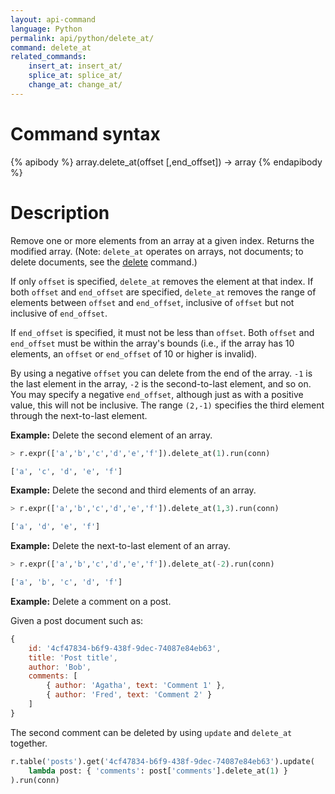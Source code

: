 ```yaml
---
layout: api-command
language: Python
permalink: api/python/delete_at/
command: delete_at
related_commands:
    insert_at: insert_at/
    splice_at: splice_at/
    change_at: change_at/
---
```


# Command syntax #

{% apibody %}
array.delete_at(offset [,end_offset]) &rarr; array
{% endapibody %}

# Description #

Remove one or more elements from an array at a given index. Returns the modified array. (Note: `delete_at` operates on arrays, not documents; to delete documents, see the [delete](/api/python/delete) command.)

If only `offset` is specified, `delete_at` removes the element at that index. If both `offset` and `end_offset` are specified, `delete_at` removes the range of elements between `offset` and `end_offset`, inclusive of `offset` but not inclusive of `end_offset`.

If `end_offset` is specified, it must not be less than `offset`. Both `offset` and `end_offset` must be within the array's bounds (i.e., if the array has 10 elements, an `offset` or `end_offset` of 10 or higher is invalid).

By using a negative `offset` you can delete from the end of the array. `-1` is the last element in the array, `-2` is the second-to-last element, and so on. You may specify a negative `end_offset`, although just as with a positive value, this will not be inclusive. The range `(2,-1)` specifies the third element through the next-to-last element.

__Example:__ Delete the second element of an array.

```py
> r.expr(['a','b','c','d','e','f']).delete_at(1).run(conn)

['a', 'c', 'd', 'e', 'f']
```

__Example:__ Delete the second and third elements of an array.

```py
> r.expr(['a','b','c','d','e','f']).delete_at(1,3).run(conn)

['a', 'd', 'e', 'f']
```

__Example:__ Delete the next-to-last element of an array.

```py
> r.expr(['a','b','c','d','e','f']).delete_at(-2).run(conn)

['a', 'b', 'c', 'd', 'f']
```

__Example:__ Delete a comment on a post.

Given a post document such as:

```js
{
    id: '4cf47834-b6f9-438f-9dec-74087e84eb63',
    title: 'Post title',
    author: 'Bob',
    comments: [
        { author: 'Agatha', text: 'Comment 1' },
        { author: 'Fred', text: 'Comment 2' }
    ]
}
```

The second comment can be deleted by using `update` and `delete_at` together.

```py
r.table('posts').get('4cf47834-b6f9-438f-9dec-74087e84eb63').update(
    lambda post: { 'comments': post['comments'].delete_at(1) }
).run(conn)
```
